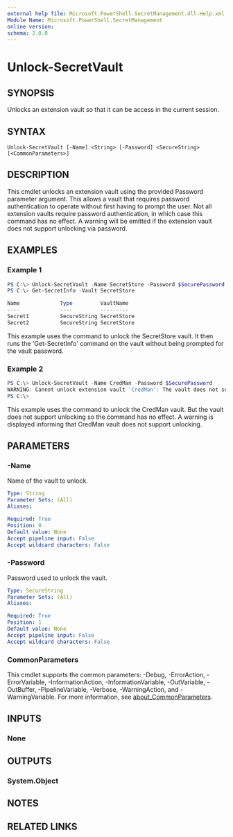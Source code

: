 ```yaml
---
external help file: Microsoft.PowerShell.SecretManagement.dll-Help.xml
Module Name: Microsoft.PowerShell.SecretManagement
online version:
schema: 2.0.0
---
```


# Unlock-SecretVault

## SYNOPSIS
Unlocks an extension vault so that it can be access in the current session.

## SYNTAX

```
Unlock-SecretVault [-Name] <String> [-Password] <SecureString> [<CommonParameters>]
```

## DESCRIPTION
This cmdlet unlocks an extension vault using the provided Password parameter argument.
This allows a vault that requires password authentication to operate without first having to prompt
the user.
Not all extension vaults require password authentication, in which case this command has no effect.
A warning will be emitted if the extension vault does not support unlocking via password.

## EXAMPLES

### Example 1
```powershell
PS C:\> Unlock-SecretVault -Name SecretStore -Password $SecurePassword
PS C:\> Get-SecretInfo -Vault SecretStore

Name             Type         VaultName
----             ----         ---------
Secret1          SecureString SecretStore
Secret2          SecureString SecretStore
```

This example uses the command to unlock the SecretStore vault.
It then runs the 'Get-SecretInfo' command on the vault without being prompted for the vault
password.

### Example 2
```powershell
PS C:\> Unlock-SecretVault -Name CredMan -Password $SecurePassword
WARNING: Cannot unlock extension vault 'CredMan': The vault does not support the Unlock-SecretVault function.
PS C:\>
```

This example uses the command to unlock the CredMan vault.
But the vault does not support unlocking so the command has no effect.
A warning is displayed informing that CredMan vault does not support unlocking.

## PARAMETERS

### -Name
Name of the vault to unlock.

```yaml
Type: String
Parameter Sets: (All)
Aliases:

Required: True
Position: 0
Default value: None
Accept pipeline input: False
Accept wildcard characters: False
```

### -Password
Password used to unlock the vault.

```yaml
Type: SecureString
Parameter Sets: (All)
Aliases:

Required: True
Position: 1
Default value: None
Accept pipeline input: False
Accept wildcard characters: False
```

### CommonParameters
This cmdlet supports the common parameters: -Debug, -ErrorAction, -ErrorVariable, -InformationAction, -InformationVariable, -OutVariable, -OutBuffer, -PipelineVariable, -Verbose, -WarningAction, and -WarningVariable. For more information, see [about_CommonParameters](http://go.microsoft.com/fwlink/?LinkID=113216).

## INPUTS

### None

## OUTPUTS

### System.Object
## NOTES

## RELATED LINKS
